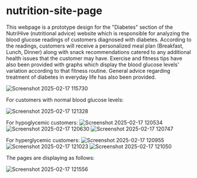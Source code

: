 # nutrition-site-page
This webpage is a prototype design for the "Diabetes" section of the NutriHive (nutritional advice) website which is responsible for analyzing the blood glucose readings of customers diagnosed with diabetes. According to the readings, customers will receive a personalized meal plan (Breakfast, Lunch, Dinner) along with snack recommendations catered to any additional health issues that the customer may have. Exercise and fitness tips have also been provided with graphs which display the blood glucose levels' variation according to that fitness routine. General advice regarding treatment of diabetes in everyday life has also been provided. 

![Screenshot 2025-02-17 115730](https://github.com/user-attachments/assets/e984905c-ca28-4a6b-83ea-6d1695f965a0)

For customers with normal blood glucose levels:

![Screenshot 2025-02-17 121328](https://github.com/user-attachments/assets/a50a4936-4899-4927-8cf0-6cde68a6bd42)

For hypoglycemic customers:
![Screenshot 2025-02-17 120534](https://github.com/user-attachments/assets/21278ebe-e154-4901-b42b-df8b080c855e)
![Screenshot 2025-02-17 120630](https://github.com/user-attachments/assets/ab4233ff-4246-4b4d-a510-bdd5c777b35d)
![Screenshot 2025-02-17 120747](https://github.com/user-attachments/assets/4391eb91-b11d-4116-856c-20ff51a47f35)

For hyperglycemic customers:
![Screenshot 2025-02-17 120955](https://github.com/user-attachments/assets/6227ac6e-d906-427b-8672-9206c624e652)
![Screenshot 2025-02-17 121023](https://github.com/user-attachments/assets/8e1c405d-1128-4c9a-9497-ad3f25e2e13c)
![Screenshot 2025-02-17 121050](https://github.com/user-attachments/assets/85536f09-37be-4237-8430-d6b007606ab5)

The pages are displaying as follows:

![Screenshot 2025-02-17 121556](https://github.com/user-attachments/assets/904eccec-459c-41d9-ad13-680e0afe7b78)
